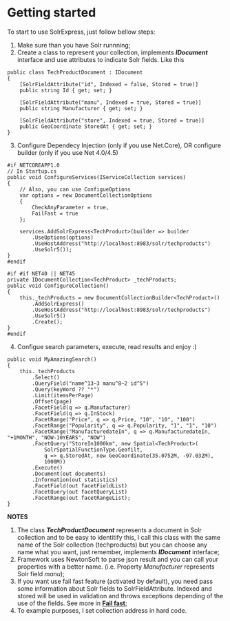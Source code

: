 # Getting started

To start to use SolrExpress, just follow bellow steps:

1. Make sure than you have Solr runnning;
2. Create a class to represent your collection, implements **_IDocument_** interface and use attributes to indicate Solr fields. Like this

```
public class TechProductDocument : IDocument
{
    [SolrFieldAttribute("id", Indexed = false, Stored = true)]
    public string Id { get; set; }

    [SolrFieldAttribute("manu", Indexed = true, Stored = true)]
    public string Manufacturer { get; set; }

    [SolrFieldAttribute("store", Indexed = true, Stored = true)]
    public GeoCoordinate StoredAt { get; set; }
}
```

3. Configure Dependecy Injection (only if you use Net.Core), OR configure builder (only if you use Net 4.0/4.5) 

```
#if NETCOREAPP1.0
// In Startup.cs
public void ConfigureServices(IServiceCollection services)
{
    // Also, you can use ConfigueOptions
    var options = new DocumentCollectionOptions
    {
        CheckAnyParameter = true,
        FailFast = true
    };

    services.AddSolrExpress<TechProduct>(builder => builder
        .UseOptions(options)
        .UseHostAddress("http://localhost:8983/solr/techproducts")
        .UseSolr5());
}
#endif
```

```
#if #if NET40 || NET45
private IDocumentCollection<TechProduct> _techProducts;
public void ConfigureCollection()
{
    this._techProducts = new DocumentCollectionBuilder<TechProduct>()
        .AddSolrExpress()
        .UseHostAddress("http://localhost:8983/solr/techproducts")
        .UseSolr5()
        .Create();
}
#endif
```

4. Configue search parameters, execute, read results and enjoy :)

```
public void MyAmazingSearch()
{
    this._techProducts
        .Select()
        .QueryField("name^13~3 manu^8~2 id^5")
        .Query(keyWord ?? "*")
        .Limit(itemsPerPage)
        .Offset(page)
        .FacetField(q => q.Manufacturer)
        .FacetField(q => q.InStock)
        .FacetRange("Price", q => q.Price, "10", "10", "100")
        .FacetRange("Popularity", q => q.Popularity, "1", "1", "10")
        .FacetRange("ManufacturedateIn", q => q.ManufacturedateIn, "+1MONTH", "NOW-10YEARS", "NOW")
        .FacetQuery("StoreIn1000km", new Spatial<TechProduct>(
            SolrSpatialFunctionType.Geofilt,
            q => q.StoredAt, new GeoCoordinate(35.0752M, -97.032M),
            1000M))
        .Execute()
        .Document(out documents)
        .Information(out statistics)
        .FacetField(out facetFieldList)
        .FacetQuery(out facetQueryList)
        .FacetRange(out facetRangeList);
}
```

**NOTES**

1. The class **_TechProductDocument_** represents a document in Solr collection and to be easy to identitify this, I call this class with the same name of the Solr collection (techproducts) but you can choose any name what you want, just remember, implements **_IDocument_** interface;
2. Framework uses NewtonSoft to parse json result and you can call your properties with a better name. (i.e. Property _Manufacturer_ represents Solr field _manu_); 
3. If you want use fail fast feature (activated by default), you need pass some information about Solr fields to SolrFieldAttribute. Indexed and stored will be used in validation and throws exceptions depending of the use of the fields. See more in **[Fail fast](/tutorials/fail-fast)**;
4. To example purposes, I set collection address in hard code.